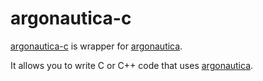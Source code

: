 # argonautica-c

[argonautica-c](https://github.com/bcmyers/argonautica/tree/master/argonautica-c)
is wrapper for
[argonautica](https://github.com/bcmyers/argonautica/tree/master/argonautica-rs).

It allows you to write C or C++ code that uses
[argonautica](https://github.com/bcmyers/argonautica/tree/master/argonautica-rs).
